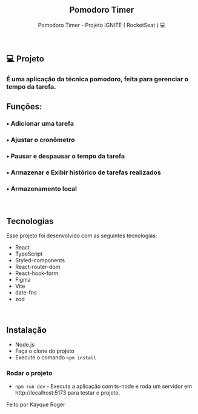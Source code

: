 <h2 align="center"> Pomodoro Timer </h2>

<p align="center">
  Pomodoro Timer - Projeto IGNITE ( RocketSeat ) 💻 
</p>

<br>

## 💻 Projeto




### É uma aplicação da técnica pomodoro, feita para gerenciar o tempo da tarefa.

## Funções:

### • Adicionar uma tarefa
### • Ajustar o cronômetro
### • Pausar e despausar o tempo da tarefa
### • Armazenar e Exibir histórico de tarefas realizados
### • Armazenamento local

</br>

##  Tecnologias

Esse projeto foi desenvolvido com as seguintes tecnologias:

- React
- TypeScript
- Styled-components
- React-router-dom
- React-hook-form
- Figma
- Vite
- date-fns
- zod

</br>

## Instalação

* Node.js
* Faça o clone do projeto
* Execute o comando ```npm install```

### Rodar o projeto
* ```npm run dev``` - Executa a aplicação com ts-node e roda um servidor em http://localhost:5173 para testar o projeto.


Feito por Kayque Roger
